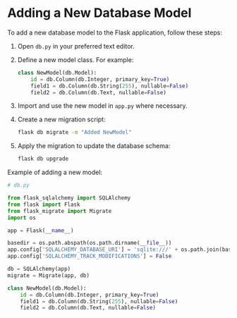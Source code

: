 # Adding a New Database Model

To add a new database model to the Flask application, follow these steps:

1. Open `db.py` in your preferred text editor.

2. Define a new model class. For example:
    ```python
    class NewModel(db.Model):
        id = db.Column(db.Integer, primary_key=True)
        field1 = db.Column(db.String(255), nullable=False)
        field2 = db.Column(db.Text, nullable=False)
    ```

3. Import and use the new model in `app.py` where necessary.

4. Create a new migration script:
    ```bash
    flask db migrate -m "Added NewModel"
    ```

5. Apply the migration to update the database schema:
    ```bash
    flask db upgrade
    ```

Example of adding a new model:

```python
# db.py

from flask_sqlalchemy import SQLAlchemy
from flask import Flask
from flask_migrate import Migrate
import os

app = Flask(__name__)

basedir = os.path.abspath(os.path.dirname(__file__))
app.config['SQLALCHEMY_DATABASE_URI'] = 'sqlite:///' + os.path.join(basedir, 'database.db')
app.config['SQLALCHEMY_TRACK_MODIFICATIONS'] = False

db = SQLAlchemy(app)
migrate = Migrate(app, db)

class NewModel(db.Model):
    id = db.Column(db.Integer, primary_key=True)
    field1 = db.Column(db.String(255), nullable=False)
    field2 = db.Column(db.Text, nullable=False)

